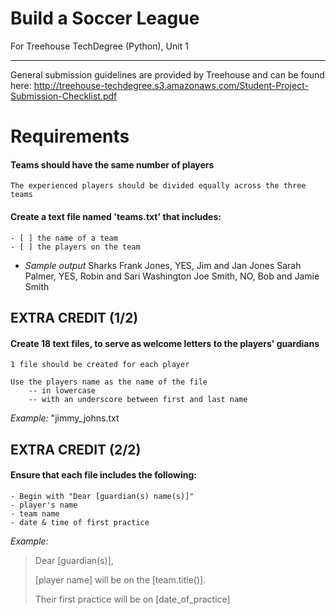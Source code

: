 # Build a Soccer League
For Treehouse TechDegree (Python), Unit 1

---
General submission guidelines are provided by Treehouse and can be found here: http://treehouse-techdegree.s3.amazonaws.com/Student-Project-Submission-Checklist.pdf


# Requirements

#### Teams should have the same number of players
    The experienced players should be divided equally across the three teams

#### Create a text file named 'teams.txt' that includes:
    - [ ] the name of a team
    - [ ] the players on the team
* *Sample output*
            Sharks
            Frank Jones, YES, Jim and Jan Jones
            Sarah Palmer, YES, Robin and Sari Washington
            Joe Smith, NO, Bob and Jamie Smith

## EXTRA CREDIT (1/2)
#### Create 18 text files, to serve as welcome letters to the players' guardians
    1 file should be created for each player

    Use the players name as the name of the file
        -- in lowercase
        -- with an underscore between first and last name
*Example:* "jimmy_johns.txt

## EXTRA CREDIT (2/2)
#### Ensure that each file includes the following: 
    - Begin with "Dear [guardian(s) name(s)]"
    - player's name
    - team name
    - date & time of first practice
*Example:*
> Dear [guardian(s)],
>
> [player name] will be on the [team.title()].
>
> Their first practice will be on [date_of_practice]

